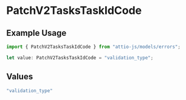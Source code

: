 # PatchV2TasksTaskIdCode

## Example Usage

```typescript
import { PatchV2TasksTaskIdCode } from "attio-js/models/errors";

let value: PatchV2TasksTaskIdCode = "validation_type";
```

## Values

```typescript
"validation_type"
```